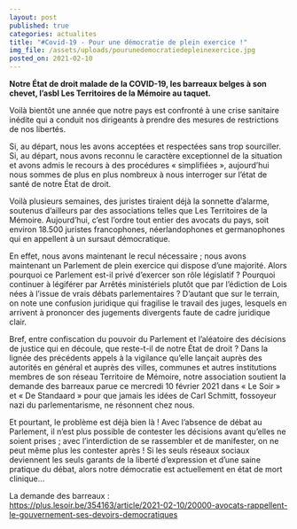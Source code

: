 ```yaml
---
layout: post
published: true
categories: actualites
title: "#Covid-19 - Pour une démocratie de plein exercice !"
img_file: /assets/uploads/pourunedemocratiedepleinexercice.jpg
posted_on: 2021-02-10
---
```

**Notre État de droit malade de la COVID-19, les barreaux belges à son chevet, l’asbl Les Territoires de la Mémoire au taquet.**

Voilà bientôt une année que notre pays est confronté à une crise sanitaire inédite qui a conduit nos dirigeants à prendre des mesures de restrictions de nos libertés.

Si, au départ, nous les avons acceptées et respectées sans trop sourciller. Si, au départ, nous avons reconnu le caractère exceptionnel de la situation et avons admis le recours à des procédures « simplifiées », aujourd’hui nous sommes de plus en plus nombreux à nous interroger sur l’état de santé de notre État de droit.

Voilà plusieurs semaines, des juristes tiraient déjà la sonnette d’alarme, soutenus d’ailleurs par des associations telles que Les Territoires de la Mémoire. Aujourd’hui, c’est l’ordre tout entier des avocats du pays, soit environ 18.500 juristes francophones, néerlandophones et germanophones qui en appellent à un sursaut démocratique.

En effet, nous avons maintenant le recul nécessaire ; nous avons maintenant un Parlement de plein exercice qui dispose d’une majorité. Alors pourquoi ce Parlement est-il privé d’exercer son rôle législatif ? Pourquoi continuer à légiférer par Arrêtés ministériels plutôt que par l’édiction de Lois nées à l’issue de vrais débats parlementaires ? D’autant que sur le terrain, on note une confusion juridique qui fragilise le travail des juges, lesquels en arrivent à prononcer des jugements divergents faute de cadre juridique clair.

Bref, entre confiscation du pouvoir du Parlement et l’aléatoire des décisions de justice qui en découle, que reste-t-il de notre État de droit ? Dans la lignée des précédents appels à la vigilance qu’elle lançait auprès des autorités en général et auprès des villes, communes et autres institutions membres de son réseau Territoire de Mémoire, notre association soutient la demande des barreaux parue ce mercredi 10 février 2021 dans « Le Soir » et « De Standaard » pour que jamais les idées de Carl Schmitt, fossoyeur nazi du parlementarisme, ne résonnent chez nous.

Et pourtant, le problème est déjà bien là ! Avec l’absence de débat au Parlement, il n’est plus possible de contester les décisions avant qu’elles ne soient prises ; avec l’interdiction de se rassembler et de manifester, on ne peut même plus les contester après ! Si les seuls réseaux sociaux deviennent les seuls garants de la liberté d’expression et d’une saine pratique du débat, alors notre démocratie est actuellement en état de mort clinique…

La demande des barreaux : \
<https://plus.lesoir.be/354163/article/2021-02-10/20000-avocats-rappellent-le-gouvernement-ses-devoirs-democratiques>

<!--EndFragment-->